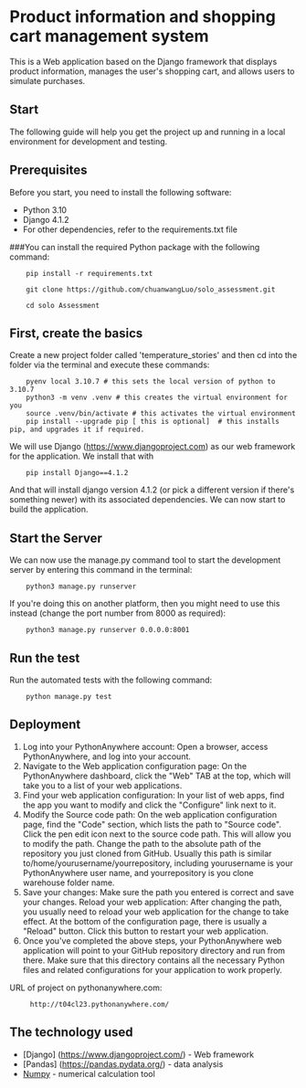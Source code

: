# Product information and shopping cart management system

This is a Web application based on the Django framework that displays product information, manages the user's shopping cart, and allows users to simulate purchases.

## Start

The following guide will help you get the project up and running in a local environment for development and testing.

## Prerequisites

Before you start, you need to install the following software:

- Python 3.10
- Django 4.1.2
- For other dependencies, refer to the requirements.txt file

###You can install the required Python package with the following command:

        pip install -r requirements.txt

        git clone https://github.com/chuanwangLuo/solo_assessment.git

        cd solo Assessment


## First, create the basics
Create a new project folder called 'temperature_stories' and then cd into the folder via the terminal and execute these commands:

        pyenv local 3.10.7 # this sets the local version of python to 3.10.7
        python3 -m venv .venv # this creates the virtual environment for you
        source .venv/bin/activate # this activates the virtual environment
        pip install --upgrade pip [ this is optional]  # this installs pip, and upgrades it if required.

We will use Django (https://www.djangoproject.com) as our web framework for the application. We install that with 
        
        pip install Django==4.1.2
    
And that will install django version 4.1.2 (or pick a different version if there's something newer) with its associated dependencies. We can now start to build the application.

## Start the Server
We can now use the manage.py command tool to start the development server by entering this command in the terminal:

        python3 manage.py runserver

If you're doing this on another platform, then you might need to use this instead (change the port number from 8000 as required):

        python3 manage.py runserver 0.0.0.0:8001

## Run the test
Run the automated tests with the following command:

        python manage.py test

## Deployment
1. Log into your PythonAnywhere account:
Open a browser, access PythonAnywhere, and log into your account.
2. Navigate to the Web application configuration page:
On the PythonAnywhere dashboard, click the "Web" TAB at the top, which will take you to a list of your web applications.
3. Find your web application configuration:
In your list of web apps, find the app you want to modify and click the "Configure" link next to it.
4. Modify the Source code path:
On the web application configuration page, find the "Code" section, which lists the path to "Source code".
Click the pen edit icon next to the source code path. This will allow you to modify the path.
Change the path to the absolute path of the repository you just cloned from GitHub. Usually this path is similar to/home/yourusername/yourrepository, including yourusername is your PythonAnywhere user name, and yourrepository is you clone warehouse folder name.
5. Save your changes:
Make sure the path you entered is correct and save your changes.
Reload your web application:
After changing the path, you usually need to reload your web application for the change to take effect.
At the bottom of the configuration page, there is usually a "Reload" button. Click this button to restart your web application.
6. Once you've completed the above steps, your PythonAnywhere web application will point to your GitHub repository directory and run from there. Make sure that this directory contains all the necessary Python files and related configurations for your application to work properly.

URL of project on pythonanywhere.com:

         http://t04cl23.pythonanywhere.com/

## The technology used

* [Django] (https://www.djangoproject.com/) - Web framework
* [Pandas] (https://pandas.pydata.org/) - data analysis
* [Numpy](https://numpy.org/) - numerical calculation tool
